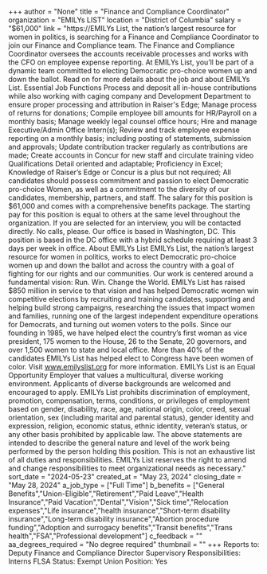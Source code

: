 +++
author = "None"
title = "Finance and Compliance Coordinator"
organization = "EMILYs LIST"
location = "District of Columbia"
salary = "$61,000"
link = "https://EMILYs List, the nation’s largest resource for women in politics, is searching for a Finance and Compliance Coordinator to join our Finance and Compliance team. The Finance and Compliance Coordinator oversees the accounts receivable processes and works with the CFO on employee expense reporting.  At EMILYs List, you’ll be part of a dynamic team committed to electing Democratic pro-choice women up and down the ballot. Read on for more details about the job and about EMILYs List. Essential Job Functions Process and deposit all in-house contributions while also working with caging company and Development Department to ensure proper processing and attribution in Raiser's Edge; Manage process of returns for donations; Compile employee bill amounts for HR/Payroll on a monthly basis; Manage weekly legal counsel office hours; Hire and manage Executive/Admin Office Intern(s);  Review and track employee expense reporting on a monthly basis; including posting of statements, submission and approvals; Update contribution tracker regularly as contributions are made; Create accounts in Concur for new staff and circulate training video Qualifications Detail oriented and adaptable; Proficiency in Excel; Knowledge of Raiser’s Edge or Concur is a plus but not required; All candidates should possess commitment and passion to elect Democratic pro-choice Women, as well as a commitment to the diversity of our candidates, membership, partners, and staff. The salary for this position is $61,000 and comes with a comprehensive benefits package. The starting pay for this position is equal to others at the same level throughout the organization. If you are selected for an interview, you will be contacted directly. No calls, please.  Our office is based in Washington, DC. This position is based in the DC office with a hybrid schedule requiring at least 3 days per week in office.  About EMILYs List EMILYs List, the nation’s largest resource for women in politics, works to elect Democratic pro-choice women up and down the ballot and across the country with a goal of fighting for our rights and our communities. Our work is centered around a fundamental vision: Run. Win. Change the World. EMILYs List has raised $850 million in service to that vision and has helped Democratic women win competitive elections by recruiting and training candidates, supporting and helping build strong campaigns, researching the issues that impact women and families, running one of the largest independent expenditure operations for Democrats, and turning out women voters to the polls. Since our founding in 1985, we have helped elect the country’s first woman as vice president, 175 women to the House, 26 to the Senate, 20 governors, and over 1,500 women to state and local office. More than 40% of the candidates EMILYs List has helped elect to Congress have been women of color. Visit www.emilyslist.org for more information.  EMILYs List is an Equal Opportunity Employer that values a multicultural, diverse working environment. Applicants of diverse backgrounds are welcomed and encouraged to apply.  EMILYs List prohibits discrimination of employment, promotion, compensation, terms, conditions, or privileges of employment based on gender, disability, race, age, national origin, color, creed, sexual orientation, sex (including marital and parental status), gender identity and expression, religion, economic status, ethnic identity, veteran’s status, or any other basis prohibited by applicable law. The above statements are intended to describe the general nature and level of the work being performed by the person holding this position.  This is not an exhaustive list of all duties and responsibilities. EMILYs List reserves the right to amend and change responsibilities to meet organizational needs as necessary."
sort_date = "2024-05-23"
created_at = "May 23, 2024"
closing_date = "May 28, 2024"
a_job_type = ["Full Time"]
b_benefits = ["General Benefits","Union-Eligible","Retirement","Paid Leave","Health Insurance","Paid Vacation","Dental","Vision","Sick time","Relocation expenses","Life insurance","health insurance","Short-term disability insurance","Long-term disability insurance","Abortion procedure funding","Adoption and surrogacy benefits","Transit benefits","Trans health","FSA","Professional development"]
c_feedback = ""
aa_degrees_required = "No degree required"
thumbnail = ""
+++
Reports to: Deputy Finance and Compliance Director
Supervisory Responsibilities: Interns
FLSA Status: Exempt
Union Position: Yes